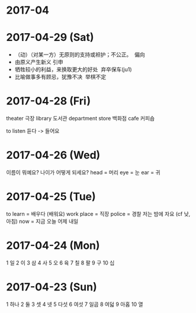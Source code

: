 # 2017-04

# 2017-04-29 (Sat)

- （动）（对某一方）无原则的支持或袒护；不公正。  偏向
- 由原义产生新义  引申
- 牺牲较小的利益，来换取更大的好处  弃卒保车(ju1)
- 比喻做事多有顾忌，犹豫不决  举棋不定


# 2017-04-28 (Fri)

theater 극장
library 도서관
department store 백화점
cafe 커피숍

to listen 듣다 -> 들어요

# 2017-04-26 (Wed)

이름이 뭐예요?
나이가 어떻게 되세요?
head = 머리
eye = 눈
ear = 귀

# 2017-04-25 (Tue)

to learn = 배우다 (배워요)
work place = 직장
police = 경찰
저는 밤에 자요  (cf  낮, 아침)
now = 지금
오늘 어제 내일

# 2017-04-24 (Mon)

1 일
2 이
3 삼
4 사
5 오
6 육
7 칠
8 팔
9 구
10 십

# 2017-04-23 (Sun)

1 하나
2 둘
3 셋
4 넷
5 다섯
6 여섯
7 일곱
8 여덟
9 아홉
10 열
